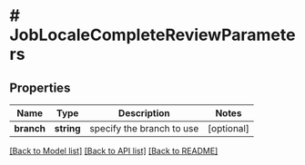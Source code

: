 # # JobLocaleCompleteReviewParameters

## Properties

Name | Type | Description | Notes
------------ | ------------- | ------------- | -------------
**branch** | **string** | specify the branch to use | [optional] 

[[Back to Model list]](../../README.md#documentation-for-models) [[Back to API list]](../../README.md#documentation-for-api-endpoints) [[Back to README]](../../README.md)


